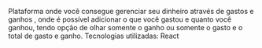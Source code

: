 Plataforma onde você consegue gerenciar seu dinheiro através de gastos e ganhos , onde é possível adicionar o que você gastou e quanto você ganhou, tendo opção de olhar somente o ganho ou somente o gasto e o total de gasto e ganho.
Tecnologias utilizadas: React
